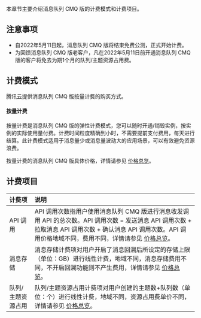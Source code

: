 本章节主要介绍消息队列 CMQ 版的计费模式和计费项目。

## 注意事项
- 自2022年5月11日起，消息队列 CMQ 版将结束免费公测，正式开始计费。
- 为回馈消息队列 CMQ 版老客户，凡在2022年5月11日前开通消息队列 CMQ 版的客户将免去为期1个月的队列/主题资源占用费。


[](id:model)
## 计费模式

腾讯云提供消息队列 CMQ 版按量计费的购买方式。

#### 按量计费

按量计费是消息队列 CMQ 版的弹性计费模式，您可以随时开通/销毁实例，按实例的实际使用量付费。计费时间粒度精确到小时，不需要提前支付费用，每天进行结算。此计费模式适用于消息量少或消息量波动大的应用场景，可以有效避免资源浪费。

按量计费的消息队列 CMQ 版具体价格，详情请参见 [价格总览](https://cloud.tencent.com/document/product/1496/72345)。

## 计费项目

| 计费项               | 说明                                                         |
| :------------------- | :----------------------------------------------------------- |
| API 调用             | API 调用次数指用户使用消息队列 CMQ 版进行消息收发调用 API 的总次数。API 调用次数 = 发送消息 API 调用次数 + 拉取消息 API 调用次数 + 确认消息 API 调用次数。API 调用价格地域不同，费用不同，详情请参见 [价格总览](https://cloud.tencent.com/document/product/1496/72345#API)。 |
| 消息存储 | 消息存储计费项对用户开启了消息回溯后所设定的存储上限（单位：GB）进行线性计费，地域不同，消息存储费用不同，不开启回溯功能则不产生费用，详情请参见   [价格总览](https://cloud.tencent.com/document/product/1496/72345#msg)。 |
| 队列/主题资源占用    | 队列/主题资源占用计费项对用户创建的主题数+队列数（单位：个）进行线性计费，地域不同，资源占用费单价不同，详情请参见 [价格总览](https://cloud.tencent.com/document/product/1496/72345#resource)。 |
